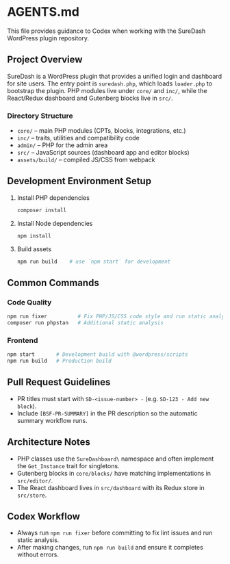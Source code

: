 # AGENTS.md

This file provides guidance to Codex when working with the SureDash WordPress plugin repository.

## Project Overview

SureDash is a WordPress plugin that provides a unified login and dashboard for site users.  The entry point is `suredash.php`, which loads `loader.php` to bootstrap the plugin.  PHP modules live under `core/` and `inc/`, while the React/Redux dashboard and Gutenberg blocks live in `src/`.

### Directory Structure
- `core/` – main PHP modules (CPTs, blocks, integrations, etc.)
- `inc/` – traits, utilities and compatibility code
- `admin/` – PHP for the admin area
- `src/` – JavaScript sources (dashboard app and editor blocks)
- `assets/build/` – compiled JS/CSS from webpack

## Development Environment Setup

1. Install PHP dependencies
   ```bash
   composer install
   ```
2. Install Node dependencies
   ```bash
   npm install
   ```
3. Build assets
   ```bash
   npm run build    # use `npm start` for development
   ```

## Common Commands

### Code Quality
```bash
npm run fixer          # Fix PHP/JS/CSS code style and run static analysis
composer run phpstan   # Additional static analysis
```

### Frontend
```bash
npm start       # Development build with @wordpress/scripts
npm run build   # Production build
```

## Pull Request Guidelines

- PR titles must start with `SD-<issue-number> -` (e.g. `SD-123 - Add new block`).
- Include `[BSF-PR-SUMMARY]` in the PR description so the automatic summary workflow runs.

## Architecture Notes

- PHP classes use the `SureDashboard\` namespace and often implement the `Get_Instance` trait for singletons.
- Gutenberg blocks in `core/blocks/` have matching implementations in `src/editor/`.
- The React dashboard lives in `src/dashboard` with its Redux store in `src/store`.


## Codex Workflow

- Always run `npm run fixer` before committing to fix lint issues and run static analysis.
- After making changes, run `npm run build` and ensure it completes without errors.
